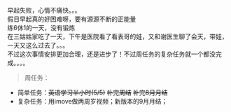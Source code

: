 早起失败，心情不痛快。。。     
假日早起真的好困难呀，要有源源不断的正能量   
练6休1的一天，没有锻炼     
在三姑姑家吃了一天，下午是医院看了看表哥的娃，又和谢医生聊了会天，带娃，一天又这么过去了。。。   
不过这次事情安排更加合理，还是进步了！不过周任务的复杂任务就一个都没完成。。。。  
>周任务：
+ 简单任务：~~英语学习半小时(5/5)~~ ~~补完周结~~ ~~补完8月月结~~  
+ 复杂任务：用imove做两周岁视频；新版本的9月月结；
